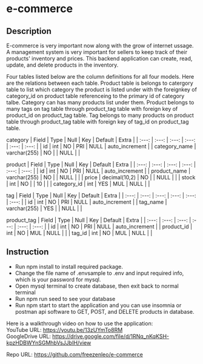 # e-commerce

## Description 
E-commerce is very important now along with the grow of internet ussage. A management system is very important for sellers to keep track of their products' inventory and prices. This backend application can create, read, update, and delete products in the inventory. 

Four tables listed below are the column definitions for all four models. Here are the relations between each table. Product table is belongs to catergory table to list which category the product is listed under with the foreignkey of category_id on product table referenceing to the primary id of category talbe. Category can has many products list under them. Product belongs to many tags on tag table through product_tag table with foreign key of product_id on product_tag table. Tag belongs to many products on product table through product_tag table with foreign key of tag_id on product_tag table.

category
| Field | Type | Null | Key | Default | Extra |
| :---: | :---: | :---: | :---: | :---: | :---: |
| id | int | NO | PRI | NULL | auto_increment |
| category_name | varchar(255) | NO |  | NULL |  |

product
| Field | Type | Null | Key | Default | Extra |
| :---: | :---: | :---: | :---: | :---: | :---: |
| id | int | NO | PRI | NULL | auto_increment |
| product_name | varchar(255) | NO |  | NULL |  |
| price | decimal(10,2) | NO |  | NULL |  |
| stock | int | NO |  | 10 |  |
| category_id | int | YES | MUL | NULL |  |

tag
| Field | Type | Null | Key | Default | Extra |
| :---: | :---: | :---: | :---: | :---: | :---: |
| id | int | NO | PRI | NULL | auto_increment |
| tag_name | varchar(255) | YES |  | NULL |  |

product_tag
| Field | Type | Null | Key | Default | Extra |
| :---: | :---: | :---: | :---: | :---: | :---: |
| id | int | NO | PRI | NULL | auto_increment |
| product_id | int | NO | MUL | NULL |  |
| tag_id | int | NO | MUL | NULL |  |

## Instruction
* Run npm install to install required package.
* Change the file name of .envsample to .env and input required info, which is your password for mysql.
* Open mysql terminal to create database, then exit back to normal terminal
* Run npm run seed to see your database
* Run npm start to start the application and you can use insomnia or postman api software to GET, POST, and DELETE products in database.

Here is a walkthrough video on how to use the application:</br>
YouTube URL: https://youtu.be/13zUYmTo8RM
</br>
GoogleDrive URL: https://drive.google.com/file/d/1RNq_nKqKSH-kpzHDBWYnSGMhbVsJJbIH/view

Repo URL: https://github.com/freezenleo/e-commerce

